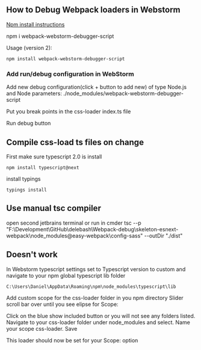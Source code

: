 ## How to Debug Webpack loaders in Webstorm ##

[Npm install instructions](https://www.npmjs.com/package/webpack-webstorm-debugger-script)

npm i webpack-webstorm-debugger-script

Usage (version 2):

    npm install webpack-webstorm-debugger-script

### Add run/debug configuration in WebStorm ###

Add new debug configuration(click + button to add new) of type Node.js and Node parameters: ./node_modules/webpack-webstorm-debugger-script

Put you break points in the css-loader index.ts file

Run debug button

## Compile css-load ts files on change ##

First make sure typescript 2.0 is install

    npm install typescript@next

install typings

    typings install

## Use manual tsc compiler ##
open second jetbrains terminal or run in cmder
tsc --p "F:\Development\GitHub\delebash\Webpack-debug\skeleton-esnext-webpack\node_modules\@easy-webpack\config-sass"  --outDir "./dist"


## Doesn't work ##
In Webstorm typescript settings set to Typescript version to custom and navigate to your npm global typescript lib folder

    C:\Users\Daniel\AppData\Roaming\npm\node_modules\typescript\lib

Add custom scope for the css-loader folder in you npm directory
Slider scroll bar over until you see elipse for Scope:

Click on the blue show included button or you will not see any folders listed. Navigate to your css-loader folder under node_modules and select.  Name your scope css-loader. Save

This loader should now be set for your Scope: option